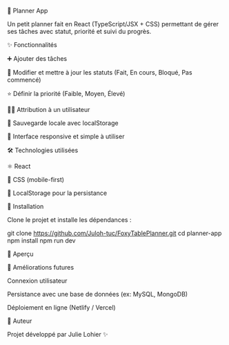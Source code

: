 📅 Planner App

Un petit planner fait en React (TypeScript/JSX + CSS) permettant de gérer ses tâches avec statut, priorité et suivi du progrès.

✨ Fonctionnalités

➕ Ajouter des tâches

📝 Modifier et mettre à jour les statuts (Fait, En cours, Bloqué, Pas commencé)

⭐ Définir la priorité (Faible, Moyen, Élevé)

👩‍💻 Attribution à un utilisateur

💾 Sauvegarde locale avec localStorage

🎨 Interface responsive et simple à utiliser

🛠️ Technologies utilisées

⚛️ React

🎨 CSS (mobile-first)

💾 LocalStorage pour la persistance

🚀 Installation

Clone le projet et installe les dépendances :

git clone https://github.com/Juloh-tuc/FoxyTablePlanner.git
cd planner-app
npm install
npm run dev

📸 Aperçu



📌 Améliorations futures

 Connexion utilisateur

 Persistance avec une base de données (ex: MySQL, MongoDB)

 Déploiement en ligne (Netlify / Vercel)

👩 Auteur

Projet développé par Julie Lohier ✨